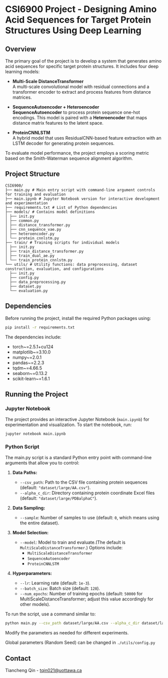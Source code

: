# CSI6900 Project - Designing Amino Acid Sequences for Target Protein Structures Using Deep Learning


## Overview

The primary goal of the project is to develop a system that generates amino acid sequences for specific target protein structures. It includes four deep learning models:

- **Multi-Scale DistanceTransformer**  
  A multi-scale convolutional model with residual connections and a transformer encoder to extract and process features from distance matrices.

- **SequenceAutoencoder + Heteroencoder**  
  **SequenceAutoencoder**  to process protein sequence one-hot encodings. This model is paired with a **Heteroencoder** that maps distance matrix features to the latent space.

- **ProteinCNNLSTM**  
  A hybrid model that uses ResidualCNN-based feature extraction with an LSTM decoder for generating protein sequences.


To evaluate model performance, the project employs a scoring metric based on the Smith-Waterman sequence alignment algorithm.

## Project Structure
```
CSI6900/ 
├── main.py # Main entry script with command-line argument controls for training and evaluation
├── main.ipynb # Jupyter Notebook version for interactive development and experimentation 
├── requirements.txt # List of Python dependencies 
├── models/ # Contains model definitions 
│ ├── init.py 
│ ├── common.py 
│ ├── distance_transformer.py 
│ ├── cnn_sequence_vae.py 
│ ├── heteroencoder.py 
│ └── protein_cnnlstm.py 
├── train/ # Training scripts for individual models 
│ ├── init.py 
│ ├── train_distance_transformer.py 
│ ├── train_dual_ae.py 
│ └── train_protein_cnnlstm.py 
└── utils/ # Utility functions: data preprocessing, dataset construction, evaluation, and configurations 
  ├── init.py 
  ├── config.py 
  ├── data_preprocessing.py 
  ├── dataset.py 
  └── evaluation.py
```

## Dependencies

Before running the project, install the required Python packages using:

```bash
pip install -r requirements.txt
```
The dependencies include:
- torch~=2.5.1+cu124
- matplotlib~=3.10.0
- numpy~=2.0.1
- pandas~=2.2.3
- tqdm~=4.66.5
- seaborn~=0.13.2
- scikit-learn~=1.6.1

## Running the Project
### Jupyter Notebook
The project provides an interactive Jupyter Notebook (`main.ipynb`) for experimentation and visualization. To start the notebook, run:
```bash
jupyter notebook main.ipynb
```
### Python Script
The main.py script is a standard Python entry point with command-line arguments that allow you to control:
1. **Data Paths:**
   - `--csv_path`: Path to the CSV file containing protein sequences (default: `"dataset/large/AA.csv"`).
   - `--alpha_c_dir`: Directory containing protein coordinate Excel files (default: `"dataset/large/PDBalphaC"`).
2. **Data Sampling:**
   - `--sample`: Number of samples to use (default: `0`, which means using the entire dataset).
3. **Model Selection:**
   - `--model`: Model to train and evaluate.(The default is `MultiScaleDistanceTransformer`.) Options include:
     - `MultiScaleDistanceTransformer`
     - `SequenceAutoencoder`
     - `ProteinCNNLSTM` 

4. **Hyperparameters:**
   - `--lr`: Learning rate (default: `1e-3`).
   - `--batch_size`: Batch size (default: `128`).
   - `--num_epochs`: Number of training epochs (default: `50000` for MultiScaleDistanceTransformer; adjust this value accordingly for other models).

To run the script, use a command similar to:

```bash
python main.py --csv_path dataset/large/AA.csv --alpha_c_dir dataset/large/PDBalphaC --model MultiScaleDistanceTransformer --batch_size 128 --lr 1e-3 --num_epochs 50000
```

Modify the parameters as needed for different experiments.

Global parameters (Random Seed) can be changed in `./utils/config.py`

## Contact
Tiancheng Qin - [tqin021@uottawa.ca](tqin021@uottawa.ca)
